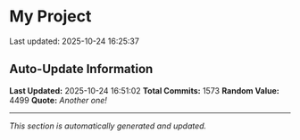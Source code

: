 # My Project


Last updated: 2025-10-24 16:25:37












































































































































































































































































































































































































































































































































































































































































































































































































































































































































































































































































































































































































































































































































































































































































































































































































































































































































































































































































































































































































































## Auto-Update Information

**Last Updated:** 2025-10-24 16:51:02
**Total Commits:** 1573
**Random Value:** 4499
**Quote:** _Another one!_

---
_This section is automatically generated and updated._